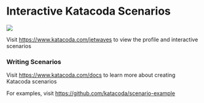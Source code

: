 # Interactive Katacoda Scenarios

[![](http://shields.katacoda.com/katacoda/jetwaves/count.svg)](https://www.katacoda.com/jetwaves "Get your profile on Katacoda.com")

Visit https://www.katacoda.com/jetwaves to view the profile and interactive scenarios

### Writing Scenarios
Visit https://www.katacoda.com/docs to learn more about creating Katacoda scenarios

For examples, visit https://github.com/katacoda/scenario-example
